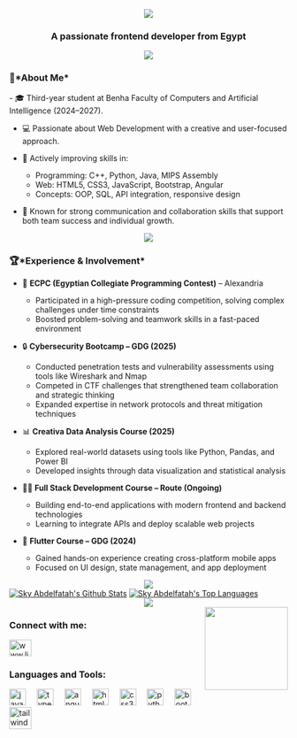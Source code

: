 <div align="center">
    <img src="https://readme-typing-svg.herokuapp.com/?font=Fira+Sans&size=40&center=true&vCenter=true&width=550&height=70&duration=4000&lines=Hi+There!+👋;+I'm+Sama-Essam!+🎀+💜+✨;" />
</div>
<h3 align="center">A passionate frontend developer from Egypt</h3>
<div align="center">
    <img src="https://user-images.githubusercontent.com/73097560/115834477-dbab4500-a447-11eb-908a-139a6edaec5c.gif" />
</div>
<h3>🌟*About Me*</h3>
- 🎓 Third-year student at Benha Faculty of Computers and Artificial Intelligence (2024–2027).

- 💻 Passionate about Web Development with a creative and user-focused approach.
  
- 🌱 Actively improving skills in:
  - Programming: C++, Python, Java, MIPS Assembly
  - Web: HTML5, CSS3, JavaScript, Bootstrap, Angular
  - Concepts: OOP, SQL, API integration, responsive design
    
- 🤝 Known for strong communication and collaboration skills that support both team success and individual growth.
<div align="center">
    <img src="https://user-images.githubusercontent.com/73097560/115834477-dbab4500-a447-11eb-908a-139a6edaec5c.gif" />
</div>
 <h3>🏆*Experience & Involvement*</h3>

- 🎯 **ECPC (Egyptian Collegiate Programming Contest)** – Alexandria  
  - Participated in a high-pressure coding competition, solving complex challenges under time constraints  
  - Boosted problem-solving and teamwork skills in a fast-paced environment  

- 🔒 **Cybersecurity Bootcamp – GDG (2025)**  
  - Conducted penetration tests and vulnerability assessments using tools like Wireshark and Nmap  
  - Competed in CTF challenges that strengthened team collaboration and strategic thinking  
  - Expanded expertise in network protocols and threat mitigation techniques  

- 📊 **Creativa Data Analysis Course (2025)**  
  - Explored real-world datasets using tools like Python, Pandas, and Power BI  
  - Developed insights through data visualization and statistical analysis  

- 🧑‍💻 **Full Stack Development Course – Route (Ongoing)**  
  - Building end-to-end applications with modern frontend and backend technologies  
  - Learning to integrate APIs and deploy scalable web projects  

- 📱 **Flutter Course – GDG (2024)**  
  - Gained hands-on experience creating cross-platform mobile apps  
  - Focused on UI design, state management, and app deployment

<div align="center">
    <img src="https://user-images.githubusercontent.com/73097560/115834477-dbab4500-a447-11eb-908a-139a6edaec5c.gif" />
</div>


 
<a href="https://github.com/Sky-abdelfatah/github-readme-stats">
    <img alt="Sky Abdelfatah's Github Stats" src="https://github-readme-stats.vercel.app/api?username=Sky-abdelfatah&show_icons=true&count_private=true&theme=react&hide_border=true&bg_color=0D1117" /></a>
<a href="https://github.com/Sky-abdelfatah/github-readme-stats">
    <img alt="Sky Abdelfatah's Top Languages" src="https://github-readme-stats.vercel.app/api/top-langs/?username=Sky-abdelfatah&langs_count=8&count_private=true&layout=compact&theme=react&hide_border=true&bg_color=0D1117" /></a>

<br>

<div align="center">
    <img src="https://user-images.githubusercontent.com/73097560/115834477-dbab4500-a447-11eb-908a-139a6edaec5c.gif" />
</div>


<img align="right" height="150" src="https://user-images.githubusercontent.com/74038190/212751818-13da6fd2-27ca-45c4-9c64-3940ccfa6fd3.gif"  />
<h3 align="left">Connect with me:</h3>
<p align="left">
<a href="https://linkedin.com/in/sama-abdelfatah" target="blank"><img align="center" src="https://raw.githubusercontent.com/rahuldkjain/github-profile-readme-generator/master/src/images/icons/Social/linked-in-alt.svg" alt="www.linkedin.com/in/sama-abdelfatah" height="30" width="40" /></a>
</p>

<h3 align="left">Languages and Tools:</h3>
<div align="left">
  <img src="https://user-images.githubusercontent.com/74038190/212257454-16e3712e-945a-4ca2-b238-408ad0bf87e6.gif" height="30" alt="javascript logo"  />
  <img width="12" />
  <img src="https://cdn.jsdelivr.net/gh/devicons/devicon/icons/typescript/typescript-original.svg" height="30" alt="typescript logo"  />
  <img width="12" />
  <img src="https://user-images.githubusercontent.com/74038190/212280823-79088828-a258-4a4d-8d6c-96315d5a07af.gif" height="30" alt="angular logo"  />
  <img width="12" />
  <img src="https://user-images.githubusercontent.com/74038190/238200426-29fd6286-4e7b-4d6c-818f-c4765d5e39a9.gif" height="30" alt="html5 logo"  />
  <img width="12" />
  <img src="https://user-images.githubusercontent.com/74038190/238200428-67f477ed-6624-42da-99f0-1a7b1a16eecb.gif" height="30" alt="css3 logo"  />
  <img width="12" />
  <img src="https://user-images.githubusercontent.com/74038190/212257472-08e52665-c503-4bd9-aa20-f5a4dae769b5.gif" height="30" alt="python logo"  />
  <img width="12" />
  <img src="https://user-images.githubusercontent.com/74038190/212280805-9bcb336b-8c55-46a8-abf8-ff286ab55472.gif" height="30" alt="bootstrab logo"  />
 <img src="https://www.vectorlogo.zone/logos/tailwindcss/tailwindcss-icon.svg" alt="tailwind" width="40" height="40"/> </div>
